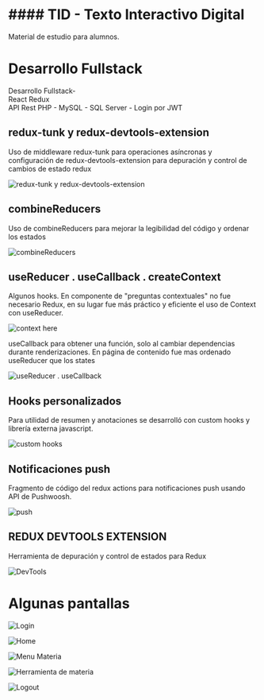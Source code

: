 # #### TID - Texto Interactivo Digital

Material de estudio para alumnos.


# Desarrollo Fullstack
Desarrollo Fullstack-  
React Redux  
API Rest PHP - MySQL - SQL Server - Login por JWT

## redux-tunk y redux-devtools-extension

Uso de middleware redux-tunk para operaciones asíncronas y configuración de redux-devtools-extension para depuración y control de cambios de estado redux

![redux-tunk y redux-devtools-extension](http://167.250.5.42/~alez/cv/tid/2.png)


## combineReducers

Uso de combineReducers para mejorar la legibilidad del código y ordenar los estados

![combineReducers](https://bimagine.com.ar/cv/tid/1.png)

## useReducer . useCallback . createContext

Algunos hooks. En componente de "preguntas contextuales" no fue necesario Redux, en su lugar fue más práctico y eficiente el uso de Context con useReducer.

![context here](https://bimagine.com.ar/cv/tid/4.png)

useCallback para obtener una función, solo al cambiar dependencias durante renderizaciones.
En página de contenido fue mas ordenado useReducer que los states

![useReducer . useCallback](https://bimagine.com.ar/cv/tid/3.png)

## Hooks personalizados

Para utilidad de resumen y anotaciones se desarrolló con custom hooks y librería externa javascript.

![custom hooks](https://bimagine.com.ar/cv/tid/44.png)

## Notificaciones push

Fragmento de código del redux actions para notificaciones push usando API de Pushwoosh.

![push](https://bimagine.com.ar/cv/tid/55.png)


## REDUX DEVTOOLS EXTENSION

Herramienta de depuración y control de estados para Redux

![DevTools](https://bimagine.com.ar/cv/tid/9.png)


# Algunas pantallas

![Login](https://bimagine.com.ar/cv/tid/10.png)

![Home](https://bimagine.com.ar/cv/tid/11.png)

![Menu Materia](https://bimagine.com.ar/cv/tid/6.png)

![Herramienta de materia](https://bimagine.com.ar/cv/tid/5.png)

![Logout](https://bimagine.com.ar/cv/tid/8.png)

